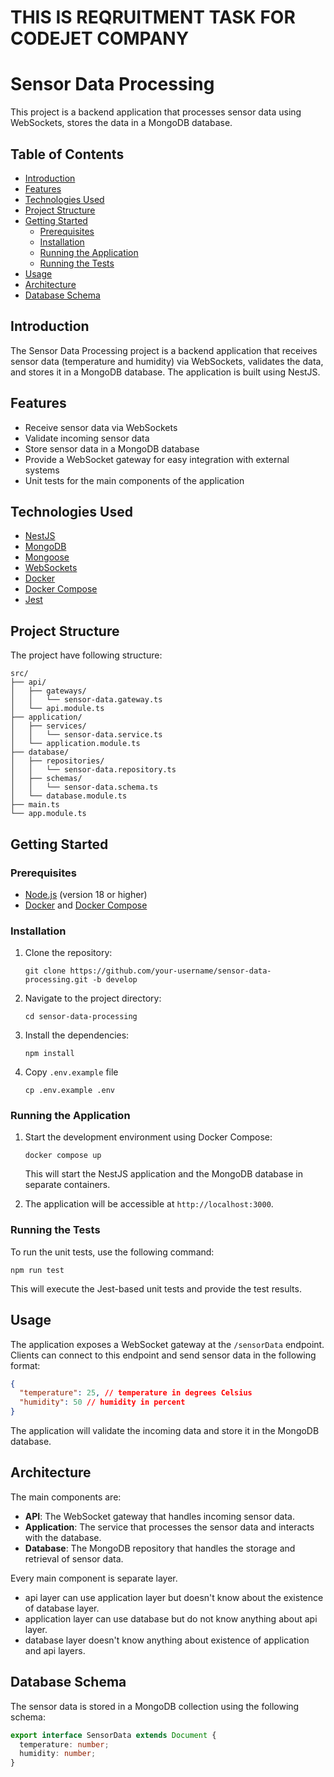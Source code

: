 # THIS IS REQRUITMENT TASK FOR CODEJET COMPANY

# Sensor Data Processing

This project is a backend application that processes sensor data using WebSockets, stores the data in a MongoDB database.

## Table of Contents
- [Introduction](#introduction)
- [Features](#features)
- [Technologies Used](#technologies-used)
- [Project Structure](#project-structure)
- [Getting Started](#getting-started)
  - [Prerequisites](#prerequisites)
  - [Installation](#installation)
  - [Running the Application](#running-the-application)
  - [Running the Tests](#running-the-tests)
- [Usage](#usage)
- [Architecture](#architecture)
- [Database Schema](#database-schema)

## Introduction
The Sensor Data Processing project is a backend application that receives sensor data (temperature and humidity) via WebSockets, validates the data, and stores it in a MongoDB database. The application is built using NestJS.

## Features
- Receive sensor data via WebSockets
- Validate incoming sensor data
- Store sensor data in a MongoDB database
- Provide a WebSocket gateway for easy integration with external systems
- Unit tests for the main components of the application

## Technologies Used
- [NestJS](https://nestjs.com/)
- [MongoDB](https://www.mongodb.com/)
- [Mongoose](https://mongoosejs.com/)
- [WebSockets](https://socket.io/)
- [Docker](https://www.docker.com/)
- [Docker Compose](https://docs.docker.com/compose/)
- [Jest](https://jestjs.io/)

## Project Structure
The project have following structure:

```
src/
├── api/
│   ├── gateways/
│   │   └── sensor-data.gateway.ts
│   └── api.module.ts
├── application/
│   ├── services/
│   │   └── sensor-data.service.ts
│   └── application.module.ts
├── database/
│   ├── repositories/
│   │   └── sensor-data.repository.ts
│   ├── schemas/
│   │   └── sensor-data.schema.ts
│   └── database.module.ts
├── main.ts
└── app.module.ts
```

## Getting Started

### Prerequisites
- [Node.js](https://nodejs.org/) (version 18 or higher)
- [Docker](https://www.docker.com/) and [Docker Compose](https://docs.docker.com/compose/)

### Installation
1. Clone the repository:
   ```
   git clone https://github.com/your-username/sensor-data-processing.git -b develop
   ```
2. Navigate to the project directory:
   ```
   cd sensor-data-processing
   ```
3. Install the dependencies:
   ```
   npm install
   ```
4. Copy `.env.example` file
   ```
   cp .env.example .env
   ```

### Running the Application
1. Start the development environment using Docker Compose:
   ```
   docker compose up
   ```
   This will start the NestJS application and the MongoDB database in separate containers.

2. The application will be accessible at `http://localhost:3000`.

### Running the Tests
To run the unit tests, use the following command:
```
npm run test
```
This will execute the Jest-based unit tests and provide the test results.

## Usage
The application exposes a WebSocket gateway at the `/sensorData` endpoint. Clients can connect to this endpoint and send sensor data in the following format:

```json
{
  "temperature": 25, // temperature in degrees Celsius
  "humidity": 50 // humidity in percent
}
```

The application will validate the incoming data and store it in the MongoDB database.

## Architecture
The main components are:
- **API**: The WebSocket gateway that handles incoming sensor data.
- **Application**: The service that processes the sensor data and interacts with the database.
- **Database**: The MongoDB repository that handles the storage and retrieval of sensor data.

Every main component is separate layer. 
  * api layer can use application layer but doesn't know about the existence of database layer.
  * application layer can use database but do not know anything about api layer.
  * database layer doesn't know anything about existence of application and api layers.

## Database Schema
The sensor data is stored in a MongoDB collection using the following schema:

```typescript
export interface SensorData extends Document {
  temperature: number;
  humidity: number;
}
```
